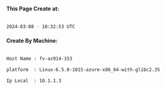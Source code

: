 
   
#### This Page Create at:

```bash

2024-03-08 - 10:32:53 UTC

```

#### Create By Machine:

```bash

Host Name : fv-az914-153

platform  : Linux-6.5.0-1015-azure-x86_64-with-glibc2.35

Ip Local  : 10.1.1.3

```

